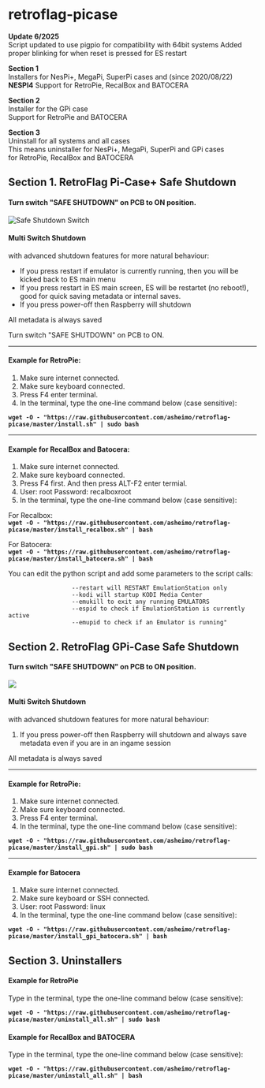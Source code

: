 # retroflag-picase
**Update 6/2025**\
Script updated to use pigpio for compatibility with 64bit systems
Added proper blinking for when reset is pressed for ES restart

**Section 1**\
Installers for NesPi+, MegaPi, SuperPi cases and (since 2020/08/22) **NESPI4**
Support for RetroPie, RecalBox and BATOCERA

**Section 2**\
Installer for the GPi case\
Support for RetroPie and BATOCERA

**Section 3**\
Uninstall for all systems and all cases\
This means uninstaller for NesPi+, MegaPi, SuperPi and GPi cases\
for RetroPie, RecalBox and BATOCERA

## Section 1. RetroFlag Pi-Case+ Safe Shutdown

#### Turn switch "SAFE SHUTDOWN" on PCB to ON position.

![Safe Shutdown Switch](http://retroflag.com/images/nespi_case+/safe_shutdown.jpg "Safe Shutdown Switch")

#### **Multi Switch Shutdown**
with advanced shutdown features for more natural behaviour:
* If you press restart if emulator is currently running, then you will be kicked back to ES main menu
* If you press restart in ES main screen, ES will be restartet (no reboot!), good for quick saving metadata or internal saves.
* If you press power-off then Raspberry will shutdown

All metadata is always saved

Turn switch "SAFE SHUTDOWN" on PCB to ON.

--------------------

#### Example for **RetroPie:**
1. Make sure internet connected.
2. Make sure keyboard connected.
3. Press F4 enter terminal.
4. In the terminal, type the one-line command below (case sensitive):

**`wget -O - "https://raw.githubusercontent.com/asheimo/retroflag-picase/master/install.sh" | sudo bash`**

--------------------

#### Example for **RecalBox** and **Batocera:**
1. Make sure internet connected.
2. Make sure keyboard connected.
3. Press F4 first. And then press ALT-F2 enter termial.
4. User: root Password: recalboxroot
5. In the terminal, type the one-line command below (case sensitive):

For Recalbox:\
**`wget -O - "https://raw.githubusercontent.com/asheimo/retroflag-picase/master/install_recalbox.sh" | bash`**

For Batocera:\
**`wget -O - "https://raw.githubusercontent.com/asheimo/retroflag-picase/master/install_batocera.sh" | bash`**

You can edit the python script and add some parameters to the script calls:
```
                  --restart will RESTART EmulationStation only
                  --kodi will startup KODI Media Center
                  --emukill to exit any running EMULATORS
                  --espid to check if EmulationStation is currently active
                  --emupid to check if an Emulator is running"

```

## Section 2. RetroFlag GPi-Case Safe Shutdown

#### Turn switch "SAFE SHUTDOWN" on PCB to ON position.

![](http://retroflag.com/images/gpi-case/safe_shutdown.png)

#### **Multi Switch Shutdown**
with advanced shutdown features for more natural behaviour:
1. If you press power-off then Raspberry will shutdown and always save metadata even if you are in an ingame session

All metadata is always saved


--------------------

#### Example for **RetroPie:**
1. Make sure internet connected.
2. Make sure keyboard connected.
3. Press F4 enter terminal.
4. In the terminal, type the one-line command below (case sensitive):

**`wget -O - "https://raw.githubusercontent.com/asheimo/retroflag-picase/master/install_gpi.sh" | sudo bash`**

--------------------

#### Example for **Batocera**
1. Make sure internet connected.
2. Make sure keyboard or SSH connected.
3. User: root Password: linux
4. In the terminal, type the one-line command below (case sensitive):

**`wget -O - "https://raw.githubusercontent.com/asheimo/retroflag-picase/master/install_gpi_batocera.sh" | bash`**

## Section 3. Uninstallers

#### Example for RetroPie
Type in the terminal, type the one-line command below (case sensitive):

**`wget -O - "https://raw.githubusercontent.com/asheimo/retroflag-picase/master/uninstall_all.sh" | sudo bash`**

#### Example for RecalBox and BATOCERA
Type in the terminal, type the one-line command below (case sensitive):

**`wget -O - "https://raw.githubusercontent.com/asheimo/retroflag-picase/master/uninstall_all.sh" | bash`**
